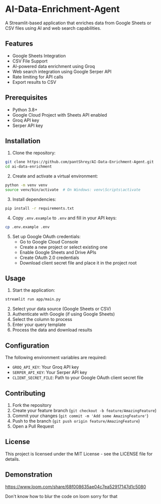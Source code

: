 # AI-Data-Enrichment-Agent


A Streamlit-based application that enriches data from Google Sheets or CSV files using AI and web search capabilities.

## Features

- Google Sheets Integration
- CSV File Support
- AI-powered data enrichment using Groq
- Web search integration using Google Serper API
- Rate limiting for API calls
- Export results to CSV

## Prerequisites

- Python 3.8+
- Google Cloud Project with Sheets API enabled
- Groq API key
- Serper API key

## Installation

1. Clone the repository:
```bash
git clone https://github.com/pantShrey/AI-Data-Enrichment-Agent.git
cd ai-data-enrichment
```

2. Create and activate a virtual environment:
```bash
python -m venv venv
source venv/bin/activate  # On Windows: venv\Scripts\activate
```

3. Install dependencies:
```bash
pip install -r requirements.txt
```

4. Copy `.env.example` to `.env` and fill in your API keys:
```bash
cp .env.example .env
```

5. Set up Google OAuth credentials:
   - Go to Google Cloud Console
   - Create a new project or select existing one
   - Enable Google Sheets and Drive APIs
   - Create OAuth 2.0 credentials
   - Download client secret file and place it in the project root

## Usage

1. Start the application:
```bash
streamlit run app/main.py
```

2. Select your data source (Google Sheets or CSV)
3. Authenticate with Google (if using Google Sheets)
4. Select the column to process
5. Enter your query template
6. Process the data and download results

## Configuration

The following environment variables are required:

- `GROQ_API_KEY`: Your Groq API key
- `SERPER_API_KEY`: Your Serper API key
- `CLIENT_SECRET_FILE`: Path to your Google OAuth client secret file

## Contributing

1. Fork the repository
2. Create your feature branch (`git checkout -b feature/AmazingFeature`)
3. Commit your changes (`git commit -m 'Add some AmazingFeature'`)
4. Push to the branch (`git push origin feature/AmazingFeature`)
5. Open a Pull Request

## License

This project is licensed under the MIT License - see the LICENSE file for details.


## Demonstration

https://www.loom.com/share/68f008635ae04c7ea52917147d1c5080

Don't know how to blur the code on loom sorry for that 